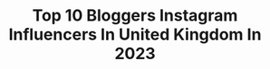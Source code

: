---
title: Top 10 Bloggers Instagram Influencers In United Kingdom In 2023
description: >-
  Find top bloggers Instagram influencers in United Kingdom in 2023. Most popular hashtags: #lookoftheday #outfitoftheday #fashion #styleinspo.
platform: Instagram
hits: 856
text_top: Discover the top-rated Instagram profiles on inBeat.
text_bottom: inBeat holds 856 Instagram influencers like this in United Kingdom for you to contact.
profiles:
  - username: "kelseyinlondon"
    fullname: >-
      UK Travel Blogger ✈️🇬🇧📍London
    bio: >-
      Travel Blogger, Photographer, Londoner 👋 ✉️ kelsey@84world.com Click here ↓ for my travel guides
    location: "United Kingdom"
    followers: 230443
    engagement: 2135
    commentsToLikes: 0.018911
    id: ck1344hknunra0i19kytcgbvq
    verified: false
    hashtags: "#bucketlisttravel, #scenicbritain, #budapesttravel, #luxurytravel"
  - username: "galzahavi"
    fullname: >-
      Gal Zahavi - גל זהבי
    bio: >-
      ‎‏Actor | Content Creator🍴 Food Blogger & Photographer @zahavi_portfolio Agency - @spot.il \ Acting - @shayosh83 ‎‏ 🍫🌮🍟🥨🍔🌭🍕🍖🍩
    location: "United Kingdom"
    followers: 150058
    engagement: 268
    commentsToLikes: 0.037545
    id: ck5bthenufz4t0i11u6s1xjtn
    verified: false
    hashtags: "#flipz, #creatorweek"
  - username: "from_narmin"
    fullname: >-
      Narmin Mammadova
    bio: >-
      🔹Beauty,lifestyle blogger || İnfluencer 🔹PR ✏️ DM/Email 🔹Founder @mama_qurban
    location: "United Kingdom"
    followers: 68779
    engagement: 165
    commentsToLikes: 0.048175
    id: ck55mptlt4hhb0i11oteq4zw4
    verified: false
    hashtags: "#yvesrocher, #skincare, #yvesrocheraz, #bundandahagozelneceolabiler"
  - username: "safiiyyaahh"
    fullname: >-
      safiyyah
    bio: >-
      #mixedrace Don’t take it too serious ... 😜 Part time blogger/model ... DM/email for enquires ❤️
    location: "United Kingdom"
    followers: 11806
    engagement: 592
    commentsToLikes: 0.100165
    id: ck8t4y3ge887c0j78vzssczqs
    verified: false
    hashtags: "#mariab, #pakistanistyle, #karachi, #pakistanidresses"
  - username: "melissaswardrobe"
    fullname: >-
      Melissa’s Wardrobe
    bio: >-
      Celebrity Fashion Stylist Luxury Fashion & Lifestyle Blogger London ✉️ melissaswardrobe@wmeagency.com
    location: "United Kingdom"
    followers: 216729
    engagement: 751
    commentsToLikes: 0.022168
    id: ck0udxvovk7yj0i19uwfxckji
    verified: false
    hashtags: "#galaxyzfold2, #samsunggalaxy, #teamgalaxy, #5gee"
  - username: "shanagoldx"
    fullname: >-
      Shana B Gold
    bio: >-
      Fashion blogger/Social Influencer TikTok: Shanagoldx Snapchat: Shanaa_17x Contact: Shanabro99@icloud.com Happy mama to my two beautiful babies 🤎
    location: "United Kingdom"
    followers: 18094
    engagement: 385
    commentsToLikes: 0.100447
    id: ck6toy5asgrb40j718nvgkwv1
    verified: false
    hashtags: "#iamhidden, #nothingbutstyle, #pltstyle, #oglmove"
  - username: "charlottehartmanx"
    fullname: >-
      Charlotte Hartman
    bio: >-
      Life quote: “I have nothing to wear” ♡Fashion blogger, DM/Email for collabs ♥@sheinofficial “charlotte0015” for 15% off ♡Owner of @dressmeofficialuk
    location: "United Kingdom"
    followers: 11437
    engagement: 896
    commentsToLikes: 0.501270
    id: ckap3mo5p3ne80i78a4xgqafn
    verified: false
    hashtags: "#chicme, #chicmeofficial, #fashionpost, #styledbyme"
  - username: "josierosinax"
    fullname: >-
      J O S I E 🌺 R O S I N A
    bio: >-
      🌸Petite Fashion Blogger 📸 Posting Cute Fits 📍 Oxford 💌 jhstyling@outlook.com 💐@lookfantastic code ‘LFJOSIEH’
    location: "United Kingdom"
    followers: 15615
    engagement: 438
    commentsToLikes: 0.079664
    id: ck6tva3z0l1kl0j71ju91q3qy
    verified: false
    hashtags: "#parisianmood, #fashionlooks, #summerstyle, #simplefits"
  - username: "lenix_trenae"
    fullname: >-
      Lenix Trena'e🌹
    bio: >-
      Fashion Styling/Blogger👘 Self Love Enthusiast💕 PR+Collabs+Business ⬇️⬇️⬇️ Email:Luxebilenix@gmail.com ⠀⠀⠀⠀
    location: "United Kingdom"
    followers: 110909
    engagement: 378
    commentsToLikes: 0.027217
    id: ck136eu3m658k0i19x9qkxh5u
    verified: false
    hashtags: "#shoedazzlegirl, #shoedazzlepartner, #shoedazzle, #fashionnova"
  - username: "curlyproverbz"
    fullname: >-
      Farida Sharma
    bio: >-
      Curly Mummy Blogger. LDN 🇬🇧 295K + subbies 18.4M views. Founder of the @curlyproverbzcollection ⬇️ Management katie@thebookingproject.com
    location: "United Kingdom"
    followers: 50589
    engagement: 328
    commentsToLikes: 0.054233
    id: ck6tmlmtt82fn0j71mb4n6aur
    verified: false
    hashtags: "#theroyalmint, #theoriginalmaker, #ad, #areyouthatsomebody"
---